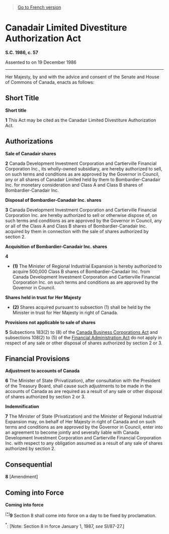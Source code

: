 > [Go to French version](/fr/Lois/Lois%20du%20Canada/1986/ch.%2057.md)

# Canadair Limited Divestiture Authorization Act

**S.C. 1986, c. 57**


Assented to on 19 December 1986

----------



Her Majesty, by and with the advice and consent of the Senate and House of Commons of Canada, enacts as follows:






## Short Title



**Short title**

**1** This Act may be cited as the Canadair Limited Divestiture Authorization Act.




## Authorizations



**Sale of Canadair shares**

**2** Canada Development Investment Corporation and Cartierville Financial Corporation Inc., its wholly-owned subsidiary, are hereby authorized to sell, on such terms and conditions as are approved by the Governor in Council, any or all shares of Canadair Limited held by them to Bombardier-Canadair Inc. for monetary consideration and Class A and Class B shares of Bombardier-Canadair Inc.




**Disposal of Bombardier-Canadair Inc. shares**

**3** Canada Development Investment Corporation and Cartierville Financial Corporation Inc. are hereby authorized to sell or otherwise dispose of, on such terms and conditions as are approved by the Governor in Council, any or all of the Class A and Class B shares of Bombardier-Canadair Inc. acquired by them in connection with the sale of shares authorized by section 2.




**Acquisition of Bombardier-Canadair Inc. shares**

**4** 

- **(1)** The Minister of Regional Industrial Expansion is hereby authorized to acquire 500,000 Class B shares of Bombardier-Canadair Inc. from Canada Development Investment Corporation and Cartierville Financial Corporation Inc. on such terms and conditions as are approved by the Governor in Council.

**Shares held in trust for Her Majesty**

- **(2)** Shares acquired pursuant to subsection (1) shall be held by the Minister in trust for Her Majesty in right of Canada.




**Provisions not applicable to sale of shares**

**5** Subsections 183(2) to (8) of the [Canada Business Corporations Act](/en/Acts/Revised%20Statutes%20of%20Canada/C/C-44.md) and subsections 108(2) to (5) of the [Financial Administration Act](/en/Acts/Revised%20Statutes%20of%20Canada/F/F-11.md) do not apply in respect of any sale or other disposal of shares authorized by section 2 or 3.




## Financial Provisions



**Adjustment to accounts of Canada**

**6** The Minister of State (Privatization), after consultation with the President of the Treasury Board, shall cause such adjustments to be made in the accounts of Canada as are required as a result of any sale or other disposal of shares authorized by section 2 or 3.




**Indemnification**

**7** The Minister of State (Privatization) and the Minister of Regional Industrial Expansion may, on behalf of Her Majesty in right of Canada and on such terms and conditions as are approved by the Governor in Council, enter into an agreement to become jointly and severally liable with Canada Development Investment Corporation and Cartierville Financial Corporation Inc. with respect to any obligation assumed as a result of any sale of shares authorized by section 2.




## Consequential


**8** [Amendment]




## Coming into Force



**Coming into force**

<sup><a href='#C-6.2_en_1'>[*]</a></sup>**9** Section 8 shall come into force on a day to be fixed by proclamation.

<a name='C-6.2_en_1'><sup>*</sup></a>: [Note: Section 8 in force January 1, 1987, *see* SI/87-27.]<br />



